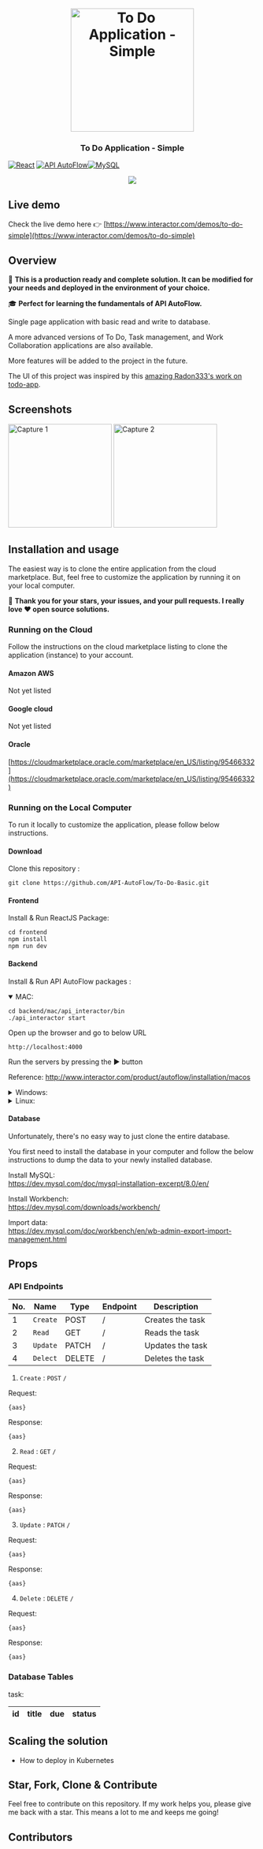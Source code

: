 <h1 align="center">
<img
		width="250"
		alt="To Do Application - Simple"
		src="https://github.com/API-AutoFlow/To-Do-Basic/blob/master/preview/logo.gif">
</h1>
<h3 align="center">
	To Do Application - Simple
</h3>


<!-- https://github.com/Ileriayo/markdown-badges -->
<!-- use https://shields.io/ to create the image -->
<p align="center">

  [![React](https://img.shields.io/badge/react-v1.1.1-%2320232a.svg?style=for-the-badge&logo=react&logoColor=%2361DAFB)](https://reactjs.org/) [![API AutoFlow](https://img.shields.io/badge/API%20AutoFlow-v1.1.1-2cb706.svg?style=for-the-badge)](https://www.interactor.com//product/autoflow/download)[![MySQL](https://img.shields.io/badge/mysql-v1.1.1-%2300f.svg?style=for-the-badge&logo=mysql&logoColor=white)](https://www.mysql.com/)  

</p>

<p align="center">
	<img src="https://github.com/API-AutoFlow/To-Do-Basic/blob/master/preview/preview.gif">
</p>

## Live demo

Check the live demo here 👉️ [https://www.interactor.com/demos/to-do-simple](https://www.interactor.com/demos/to-do-simple)

## Overview
🚀 **This is a production ready and complete solution.  It can be modified for your needs and deployed in the environment of your choice.** 

🎓 **Perfect for learning the fundamentals of API AutoFlow.** 

Single page application with basic read and write to database.

A more advanced versions of To Do, Task management, and Work Collaboration applications are also available.

More features will be added to the project in the future.

The UI of this project was inspired by this [amazing Radon333's work on todo-app](https://github.com/Radon333/todo-app).


## Screenshots

<img
		width="210"
		alt="Capture 1"
		src="https://github.com/API-AutoFlow/To-Do-Basic/blob/master/preview/capture-1.png">
<img
		width="210"
		alt="Capture 2"
		src="https://github.com/API-AutoFlow/To-Do-Basic/blob/master/preview/capture-2.png">


## Installation and usage

The easiest way is to clone the entire application from the cloud marketplace. But, feel free to customize the application by running it on your local computer.

👏 **Thank you for your stars, your issues, and your pull requests. I really love ❤️ open source solutions.**


### Running on the Cloud
Follow the instructions on the cloud marketplace listing to clone the application (instance) to your account.

#### Amazon AWS
Not yet listed

#### Google cloud
Not yet listed

#### Oracle
[https://cloudmarketplace.oracle.com/marketplace/en_US/listing/95466332](https://cloudmarketplace.oracle.com/marketplace/en_US/listing/95466332)

### Running on the Local Computer
To run it locally to customize the application, please follow below instructions.

#### Download 
Clone this repository :

```
git clone https://github.com/API-AutoFlow/To-Do-Basic.git

```

#### Frontend
Install & Run ReactJS Package:

```
cd frontend
npm install   
npm run dev 
```

#### Backend
Install & Run API AutoFlow packages :

<details open>
  <summary>MAC:</summary>
  
  ```
  cd backend/mac/api_interactor/bin
  ./api_interactor start 
  ```
  
  Open up the browser and go to below URL
  
  ```
  http://localhost:4000
  ```
  
  Run the servers by pressing the ▶️ button
  
  Reference:
  http://www.interactor.com/product/autoflow/installation/macos
</details>

<details>
  <summary>Windows:</summary>
  
  🚨 IMPORTANT: Open the terminal (cmd) using **Run as Administrator**
  ```
  cd to-do-basic/backend/windows/api_interactor/bin
  ./api_interactor install 
  ./api_interactor start 
  ```
  
  Reference:
  http://www.interactor.com/product/autoflow/installation/windows
  
</details>



<details>
  <summary>Linux:</summary>
  
  Step 1: Download the linux version
  www.interactor.com/product/autoflow/download
  
  Step 2: Open the terminal after downloading the software and Untar the file. For example: 
  
  ```
  tar -xzf autoflow_ubuntu20.tar
  ```

  Step 3: Run API AutoFlow command
  
  
  ```
  cd home/api_interactor/bin
  ./api_interactor start 
  ```
  
  Step 4: Open up the browser and go to below URL
  
  ```
  http://localhost:4000
  ```
  
  Step 4: Run the servers by pressing the ▶️ button
  
  Reference:
  http://www.interactor.com/product/autoflow/installation/linux
</details>

#### Database
Unfortunately, there's no easy way to just clone the entire database. 

You first need to install the database in your computer and follow the below instructions to dump the data to your newly installed database.


Install MySQL:<br/>
https://dev.mysql.com/doc/mysql-installation-excerpt/8.0/en/

Install Workbench:<br/>
https://dev.mysql.com/downloads/workbench/
</details>

Import data:<br/>
https://dev.mysql.com/doc/workbench/en/wb-admin-export-import-management.html


## Props

### API Endpoints

| No. | Name           | Type     | Endpoint  | Description|
| --- | -------------- | -------- | --------- | ---------- |
| 1 | `Create`       | POST     | /         | Creates the task |
| 2 | `Read`         | GET      | /         | Reads the task |
| 3 | `Update`       | PATCH    | /         | Updates the task|
| 4 | `Delect`       | DELETE   | /         | Deletes the task  |


1. `Create` : `POST`   `/`    

Request: 

```
{aas}
```

Response: 

```
{aas}
```

2. `Read` : `GET`   `/`    

Request: 

```
{aas}
```

Response: 

```
{aas}
```

3. `Update` : `PATCH`   `/`    

Request: 

```
{aas}
```

Response: 

```
{aas}
```

4. `Delete` : `DELETE`   `/`    

Request: 

```
{aas}
```

Response: 

```
{aas}
```

### Database Tables

task:

| id | title | due | status |
| -- | ----- | --- | ------ |


## Scaling the solution

- How to deploy in Kubernetes


## Star, Fork, Clone & Contribute

Feel free to contribute on this repository. If my work helps you, please give me back with a star. This means a lot to me and keeps me going!


## Contributors



<!-- ALL-CONTRIBUTORS-LIST:END -->
